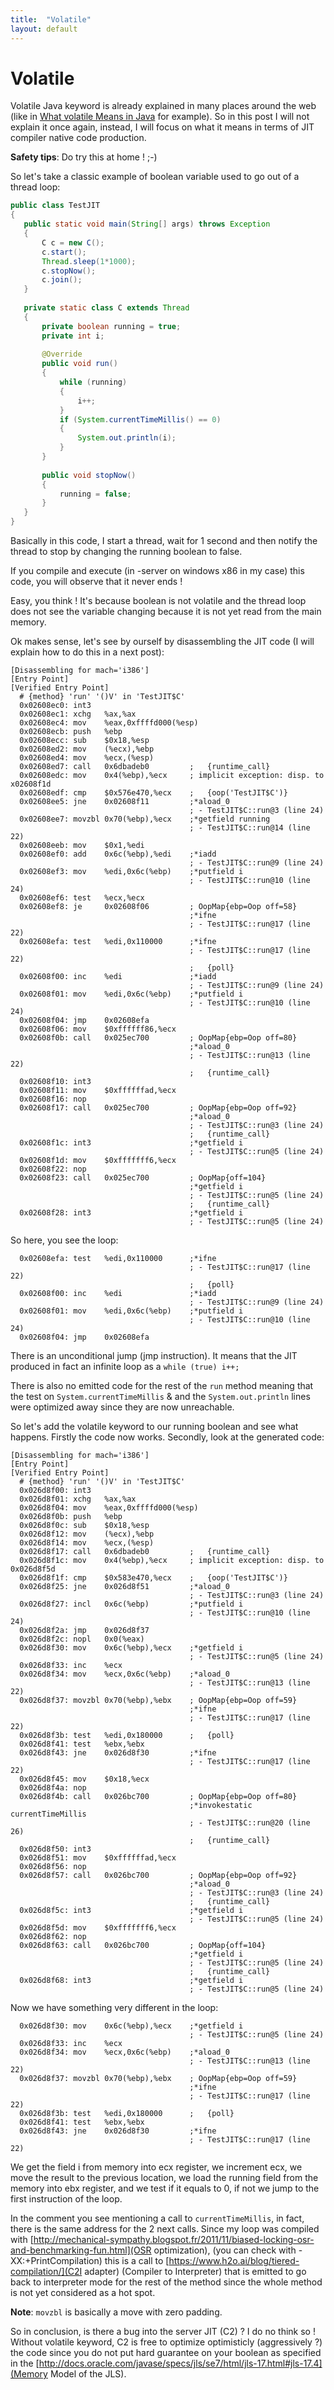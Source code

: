```yaml
---
title:  "Volatile"
layout: default
---
```



# Volatile
Volatile Java keyword is already explained in many places around the web (like in [What volatile Means in Java](http://jeremymanson.blogspot.fr/2008/11/what-volatile-means-in-java.html) for example). So in this post I will not explain it once again, instead, I will focus on what it means in terms of JIT compiler native code production.

**Safety tips**: Do try this at home ! ;-)

So let's take a classic example of boolean variable used to go out of a thread loop:
 
 ```java
 public class TestJIT
{
    public static void main(String[] args) throws Exception
    {
        C c = new C();
        c.start();
        Thread.sleep(1*1000);
        c.stopNow();
        c.join();
    }
    
    private static class C extends Thread
    {
        private boolean running = true;
        private int i;
        
        @Override
        public void run()
        {
            while (running)
            {
                i++;
            }
            if (System.currentTimeMillis() == 0)
            {
                System.out.println(i);
            }
        }
        
        public void stopNow()
        {
            running = false;
        }
    }
}
 ```
 
Basically in this code, I start a thread, wait for 1 second and then notify the thread to stop by changing the running boolean to false.

If you compile and execute (in -server on windows x86 in my case) this code, you will observe that it never ends !

Easy, you think ! It's because boolean is not volatile and the thread loop does not see the variable changing because it is not yet read from the main memory.

Ok makes sense, let's see by ourself by disassembling the JIT code (I will explain how to do this in a next post):

```
[Disassembling for mach='i386']
[Entry Point]
[Verified Entry Point]
  # {method} 'run' '()V' in 'TestJIT$C'
  0x02608ec0: int3 
  0x02608ec1: xchg   %ax,%ax
  0x02608ec4: mov    %eax,0xffffd000(%esp)
  0x02608ecb: push   %ebp
  0x02608ecc: sub    $0x18,%esp
  0x02608ed2: mov    (%ecx),%ebp
  0x02608ed4: mov    %ecx,(%esp)
  0x02608ed7: call   0x6dbadeb0         ;   {runtime_call}
  0x02608edc: mov    0x4(%ebp),%ecx     ; implicit exception: disp. to x02608f1d
  0x02608edf: cmp    $0x576e470,%ecx    ;   {oop('TestJIT$C')}
  0x02608ee5: jne    0x02608f11         ;*aload_0
                                        ; - TestJIT$C::run@3 (line 24)
  0x02608ee7: movzbl 0x70(%ebp),%ecx    ;*getfield running
                                        ; - TestJIT$C::run@14 (line 22)
  0x02608eeb: mov    $0x1,%edi
  0x02608ef0: add    0x6c(%ebp),%edi    ;*iadd
                                        ; - TestJIT$C::run@9 (line 24)
  0x02608ef3: mov    %edi,0x6c(%ebp)    ;*putfield i
                                        ; - TestJIT$C::run@10 (line 24)
  0x02608ef6: test   %ecx,%ecx
  0x02608ef8: je     0x02608f06         ; OopMap{ebp=Oop off=58}
                                        ;*ifne
                                        ; - TestJIT$C::run@17 (line 22)
  0x02608efa: test   %edi,0x110000      ;*ifne
                                        ; - TestJIT$C::run@17 (line 22)
                                        ;   {poll}
  0x02608f00: inc    %edi               ;*iadd
                                        ; - TestJIT$C::run@9 (line 24)
  0x02608f01: mov    %edi,0x6c(%ebp)    ;*putfield i
                                        ; - TestJIT$C::run@10 (line 24)
  0x02608f04: jmp    0x02608efa
  0x02608f06: mov    $0xffffff86,%ecx
  0x02608f0b: call   0x025ec700         ; OopMap{ebp=Oop off=80}
                                        ;*aload_0
                                        ; - TestJIT$C::run@13 (line 22)
                                        ;   {runtime_call}
  0x02608f10: int3 
  0x02608f11: mov    $0xffffffad,%ecx
  0x02608f16: nop  
  0x02608f17: call   0x025ec700         ; OopMap{ebp=Oop off=92}
                                        ;*aload_0
                                        ; - TestJIT$C::run@3 (line 24)
                                        ;   {runtime_call}
  0x02608f1c: int3                      ;*getfield i
                                        ; - TestJIT$C::run@5 (line 24)
  0x02608f1d: mov    $0xfffffff6,%ecx
  0x02608f22: nop  
  0x02608f23: call   0x025ec700         ; OopMap{off=104}
                                        ;*getfield i
                                        ; - TestJIT$C::run@5 (line 24)
                                        ;   {runtime_call}
  0x02608f28: int3                      ;*getfield i
                                        ; - TestJIT$C::run@5 (line 24)

```

So here, you see the loop:
```
  0x02608efa: test   %edi,0x110000      ;*ifne
                                        ; - TestJIT$C::run@17 (line 22)
                                        ;   {poll}
  0x02608f00: inc    %edi               ;*iadd
                                        ; - TestJIT$C::run@9 (line 24)
  0x02608f01: mov    %edi,0x6c(%ebp)    ;*putfield i
                                        ; - TestJIT$C::run@10 (line 24)
  0x02608f04: jmp    0x02608efa
```
There is an unconditional jump (jmp instruction). It means that the JIT produced in fact an infinite loop as a `while (true) i++;`

There is also no emitted code for the rest of the `run` method meaning that the test on `System.currentTimeMillis` & and the `System.out.println` lines were optimized away since they are now unreachable.

So let's add the volatile keyword to our running boolean and see what happens. Firstly the code now works. Secondly, look at the generated code:

```
[Disassembling for mach='i386']
[Entry Point]
[Verified Entry Point]
  # {method} 'run' '()V' in 'TestJIT$C'
  0x026d8f00: int3 
  0x026d8f01: xchg   %ax,%ax
  0x026d8f04: mov    %eax,0xffffd000(%esp)
  0x026d8f0b: push   %ebp
  0x026d8f0c: sub    $0x18,%esp
  0x026d8f12: mov    (%ecx),%ebp
  0x026d8f14: mov    %ecx,(%esp)
  0x026d8f17: call   0x6dbadeb0         ;   {runtime_call}
  0x026d8f1c: mov    0x4(%ebp),%ecx     ; implicit exception: disp. to 0x026d8f5d
  0x026d8f1f: cmp    $0x583e470,%ecx    ;   {oop('TestJIT$C')}
  0x026d8f25: jne    0x026d8f51         ;*aload_0
                                        ; - TestJIT$C::run@3 (line 24)
  0x026d8f27: incl   0x6c(%ebp)         ;*putfield i
                                        ; - TestJIT$C::run@10 (line 24)
  0x026d8f2a: jmp    0x026d8f37
  0x026d8f2c: nopl   0x0(%eax)
  0x026d8f30: mov    0x6c(%ebp),%ecx    ;*getfield i
                                        ; - TestJIT$C::run@5 (line 24)
  0x026d8f33: inc    %ecx
  0x026d8f34: mov    %ecx,0x6c(%ebp)    ;*aload_0
                                        ; - TestJIT$C::run@13 (line 22)
  0x026d8f37: movzbl 0x70(%ebp),%ebx    ; OopMap{ebp=Oop off=59}
                                        ;*ifne
                                        ; - TestJIT$C::run@17 (line 22)
  0x026d8f3b: test   %edi,0x180000      ;   {poll}
  0x026d8f41: test   %ebx,%ebx
  0x026d8f43: jne    0x026d8f30         ;*ifne
                                        ; - TestJIT$C::run@17 (line 22)
  0x026d8f45: mov    $0x18,%ecx
  0x026d8f4a: nop  
  0x026d8f4b: call   0x026bc700         ; OopMap{ebp=Oop off=80}
                                        ;*invokestatic currentTimeMillis
                                        ; - TestJIT$C::run@20 (line 26)
                                        ;   {runtime_call}
  0x026d8f50: int3 
  0x026d8f51: mov    $0xffffffad,%ecx
  0x026d8f56: nop  
  0x026d8f57: call   0x026bc700         ; OopMap{ebp=Oop off=92}
                                        ;*aload_0
                                        ; - TestJIT$C::run@3 (line 24)
                                        ;   {runtime_call}
  0x026d8f5c: int3                      ;*getfield i
                                        ; - TestJIT$C::run@5 (line 24)
  0x026d8f5d: mov    $0xfffffff6,%ecx
  0x026d8f62: nop  
  0x026d8f63: call   0x026bc700         ; OopMap{off=104}
                                        ;*getfield i
                                        ; - TestJIT$C::run@5 (line 24)
                                        ;   {runtime_call}
  0x026d8f68: int3                      ;*getfield i
                                        ; - TestJIT$C::run@5 (line 24)
```

Now we have something very different in the loop: 
```
  0x026d8f30: mov    0x6c(%ebp),%ecx    ;*getfield i
                                        ; - TestJIT$C::run@5 (line 24)
  0x026d8f33: inc    %ecx
  0x026d8f34: mov    %ecx,0x6c(%ebp)    ;*aload_0
                                        ; - TestJIT$C::run@13 (line 22)
  0x026d8f37: movzbl 0x70(%ebp),%ebx    ; OopMap{ebp=Oop off=59}
                                        ;*ifne
                                        ; - TestJIT$C::run@17 (line 22)
  0x026d8f3b: test   %edi,0x180000      ;   {poll}
  0x026d8f41: test   %ebx,%ebx
  0x026d8f43: jne    0x026d8f30         ;*ifne
                                        ; - TestJIT$C::run@17 (line 22)
``` 
We get the field i from memory into ecx register, we increment ecx, we move the result to the previous location, we load the running field from the memory into ebx register, and we test if it equals to 0, if not we jump to the first instruction of the loop.

In the comment you see mentioning a call to `currentTimeMillis`, in fact, there is the same address for the 2 next calls. Since my loop was compiled with [http://mechanical-sympathy.blogspot.fr/2011/11/biased-locking-osr-and-benchmarking-fun.html](OSR optimization), (you can check with -XX:+PrintCompilation) this is a call to [https://www.h2o.ai/blog/tiered-compilation/](C2I adapter) (Compiler to Interpreter) that is emitted to go back to interpreter mode for the rest of the method since the whole method is not yet considered as a hot spot.

**Note**: `movzbl` is basically a move with zero padding.

So in conclusion, is there a bug into the server JIT (C2) ? I do no think so ! Without volatile keyword, C2 is free to optimize optimisticly (aggressively ?) the code since you do not put hard guarantee on your boolean as specified in the [http://docs.oracle.com/javase/specs/jls/se7/html/jls-17.html#jls-17.4](Memory Model of the JLS).
